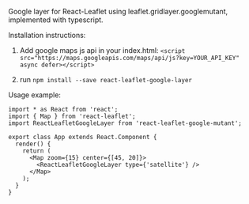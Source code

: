 Google layer for React-Leaflet using leaflet.gridlayer.googlemutant, implemented with typescript.

Installation instructions:
1. Add google maps js api in your index.html: `<script src="https://maps.googleapis.com/maps/api/js?key=YOUR_API_KEY" async defer></script>`

2. run `npm install --save react-leaflet-google-layer`


Usage example:
```
import * as React from 'react';
import { Map } from 'react-leaflet';
import ReactLeafletGoogleLayer from 'react-leaflet-google-mutant';

export class App extends React.Component { 
  render() {    
    return (
      <Map zoom={15} center={[45, 20]}>
        <ReactLeafletGoogleLayer type={'satellite'} />
      </Map>
    );
  }
}
```

